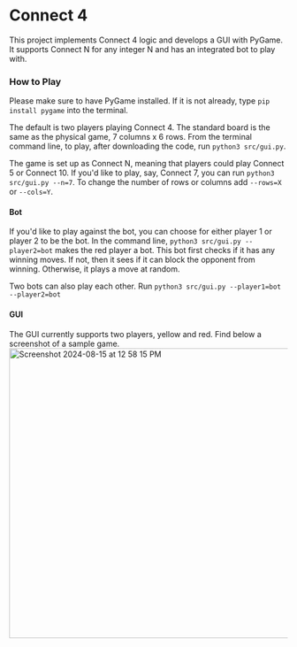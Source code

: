 # Connect 4
This project implements Connect 4 logic and develops a GUI with PyGame. It supports Connect N for any integer N and has an integrated bot to play with.

### How to Play
Please make sure to have PyGame installed. If it is not already, type `pip install pygame` into the terminal.

The default is two players playing Connect 4. The standard board is the same as the physical game, 7 columns x 6 rows. From the terminal command line, to play, after downloading the code, run `python3 src/gui.py`.

The game is set up as Connect N, meaning that players could play Connect 5 or Connect 10. If you'd like to play, say, Connect 7, you can run `python3 src/gui.py --n=7`. To change the number of rows or columns add `--rows=X` or `--cols=Y`.

#### Bot
If you'd like to play against the bot, you can choose for either player 1 or player 2 to be the bot. In the command line, `python3 src/gui.py --player2=bot` makes the red player a bot. This bot first checks if it has any winning moves. If not, then it sees if it can block the opponent from winning. Otherwise, it plays a move at random.

Two bots can also play each other. Run `python3 src/gui.py --player1=bot --player2=bot`

#### GUI
The GUI currently supports two players, yellow and red. Find below a screenshot of a sample game.
<img width="524" alt="Screenshot 2024-08-15 at 12 58 15 PM" src="https://github.com/user-attachments/assets/2fd3d580-299d-4e46-97a6-0b761d1be939">

